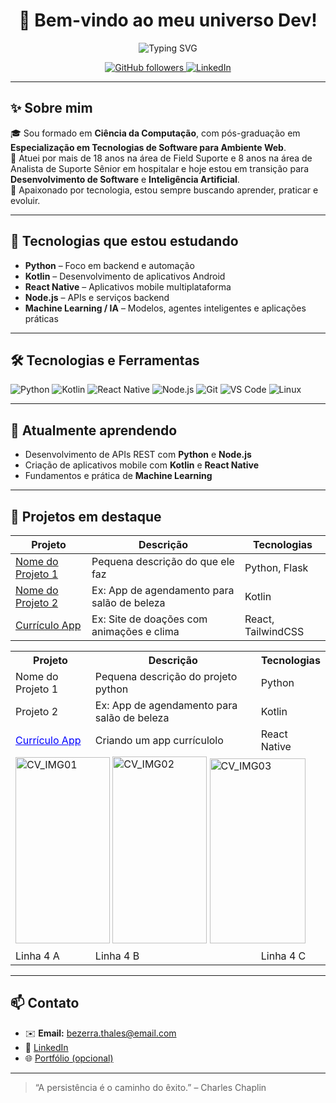 <h1 align="center">
  🚀 Bem-vindo ao meu universo Dev!
</h1>
<p align="center">
  <img src="https://b.thumbs.redditmedia.com/ryMyuQB476fEym81Wjyc-qicAU8fAn8inFrpmoxS41s.png" alt="Typing SVG" />
</p>

<p align="center">
  <a href="https://github.com/thalesbezerra">
    <img src="https://img.shields.io/github/followers/thalesbezerra?label=Followers&style=social" alt="GitHub followers" />
  </a>
  <a href="https://www.linkedin.com/in/thales-bezerra/">
    <img src="https://img.shields.io/badge/LinkedIn-blue?logo=linkedin&style=flat&logoColor=white" alt="LinkedIn" />
  </a>
</p>

---

## ✨ Sobre mim

🎓 Sou formado em **Ciência da Computação**, com pós-graduação em **Especialização em Tecnologias de Software para Ambiente Web**.  
💼 Atuei por mais de 18 anos na área de Field Suporte e 8 anos na área de Analista de Suporte Sênior em hospitalar e hoje estou em transição para **Desenvolvimento de Software** e **Inteligência Artificial**.  
🧠 Apaixonado por tecnologia, estou sempre buscando aprender, praticar e evoluir.

---

## 🚀 Tecnologias que estou estudando

- **Python** – Foco em backend e automação
- **Kotlin** – Desenvolvimento de aplicativos Android
- **React Native** – Aplicativos mobile multiplataforma
- **Node.js** – APIs e serviços backend
- **Machine Learning / IA** – Modelos, agentes inteligentes e aplicações práticas

---

## 🛠️ Tecnologias e Ferramentas

![Python](https://img.shields.io/badge/-Python-333?style=flat&logo=python)
![Kotlin](https://img.shields.io/badge/-Kotlin-333?style=flat&logo=kotlin)
![React Native](https://img.shields.io/badge/-React%20Native-333?style=flat&logo=react)
![Node.js](https://img.shields.io/badge/-Node.js-333?style=flat&logo=node.js)
![Git](https://img.shields.io/badge/-Git-333?style=flat&logo=git)
![VS Code](https://img.shields.io/badge/-VS%20Code-333?style=flat&logo=visual-studio-code)
![Linux](https://img.shields.io/badge/-Linux-333?style=flat&logo=linux)

---

## 🌱 Atualmente aprendendo

- Desenvolvimento de APIs REST com **Python** e **Node.js**
- Criação de aplicativos mobile com **Kotlin** e **React Native**
- Fundamentos e prática de **Machine Learning**


---

## 📌 Projetos em destaque

| Projeto | Descrição | Tecnologias |
|--------|-----------|-------------|
| [Nome do Projeto 1](#) | Pequena descrição do que ele faz | Python, Flask |
| [Nome do Projeto 2](#) | Ex: App de agendamento para salão de beleza | Kotlin |
| [Currículo App](#) | Ex: Site de doações com animações e clima | React, TailwindCSS |


<table>
  <tr>
    <th>Projeto</th>
    <th>Descrição</th>
    <th>Tecnologias</th>
  </tr>
  <tr>
    <td>Nome do Projeto 1</td>
    <td>Pequena descrição do projeto python</td>
    <td>Python</td>
  </tr>
  <tr>
    <td>Projeto 2</td>
    <td>Ex: App de agendamento para salão de beleza</td>
    <td> Kotlin</td>
  </tr>
  <tr>
    <td><span style=color:blue><u>Currículo App</u></span></td>
    <td>Criando um app currículolo</td>
    <td>React Native</td>
  </tr>
  <tr>
    <td colspan="3">
      <img width="151" height="298" alt="CV_IMG01" src="https://github.com/user-attachments/assets/ca58f5e7-249b-460e-9249-3d33b9d583fe" />
      <img width="151" height="299" alt="CV_IMG02" src="https://github.com/user-attachments/assets/f0b57a8f-b77f-40d9-b7d8-b5ecad932e9b" />
      <img width="153" height="296" alt="CV_IMG03" src="https://github.com/user-attachments/assets/ee01155d-d052-4563-b5cf-b837dffe514a" />
    </td>
  </tr>
  <tr>
    <td>Linha 4 A</td>
    <td>Linha 4 B</td>
    <td>Linha 4 C</td>
  </tr>
</table>



---


## 📫 Contato

- ✉️ **Email:** bezerra.thales@email.com  
- 💼 [LinkedIn](https://www.linkedin.com/in/thales-bezerra)  
- 🌐 [Portfólio (opcional)](https://www.seusite.com)

---

> “A persistência é o caminho do êxito.” – Charles Chaplin
